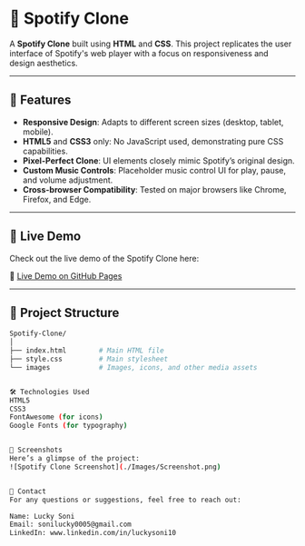 # 🎵 Spotify Clone

A **Spotify Clone** built using **HTML** and **CSS**. This project replicates the user interface of Spotify's web player with a focus on responsiveness and design aesthetics.

---

## 🌟 Features

- **Responsive Design**: Adapts to different screen sizes (desktop, tablet, mobile).
- **HTML5** and **CSS3** only: No JavaScript used, demonstrating pure CSS capabilities.
- **Pixel-Perfect Clone**: UI elements closely mimic Spotify’s original design.
- **Custom Music Controls**: Placeholder music control UI for play, pause, and volume adjustment.
- **Cross-browser Compatibility**: Tested on major browsers like Chrome, Firefox, and Edge.

---

## 🚀 Live Demo

Check out the live demo of the Spotify Clone here:

🔗 [Live Demo on GitHub Pages](https://luckysoni10.github.io/Spotify-Clone/)

---

## 📂 Project Structure

```bash
Spotify-Clone/
│
├── index.html        # Main HTML file
├── style.css         # Main stylesheet
└── images            # Images, icons, and other media assets


🛠️ Technologies Used
HTML5
CSS3
FontAwesome (for icons)
Google Fonts (for typography)


📸 Screenshots
Here’s a glimpse of the project:
![Spotify Clone Screenshot](./Images/Screenshot.png)


📧 Contact
For any questions or suggestions, feel free to reach out:

Name: Lucky Soni
Email: sonilucky0005@gmail.com
LinkedIn: www.linkedin.com/in/luckysoni10
